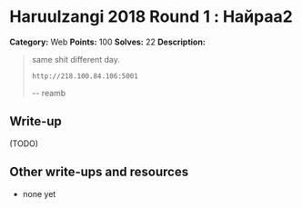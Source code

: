 # Haruulzangi 2018 Round 1 : Найраа2

**Category:** Web
**Points:** 100
**Solves:** 22
**Description:**


>same shit different day.
>
>`http://218.100.84.106:5001`
>
>
>--
>reamb


## Write-up

(TODO)

## Other write-ups and resources

* none yet
